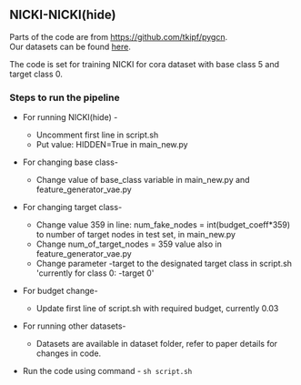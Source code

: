 ## NICKI-NICKI(hide)

Parts of the code are from https://github.com/tkipf/pygcn. <br />
Our datasets can be found [here](https://drive.google.com/file/d/1W9oW_vANjO6i39q8ZtLg7rXlqmkIN5dQ/view?usp=sharing).

The code is set for training NICKI for cora dataset with base class 5 and target class 0. <br />

### Steps to run the pipeline
* For running NICKI(hide) -
	* Uncomment first line in script.sh
	* Put value: HIDDEN=True in main_new.py

* For changing base class-
	* Change value of base_class variable in main_new.py and feature_generator_vae.py

* For changing target class-
	* Change value 359 in line: num_fake_nodes = int(budget_coeff*359) to number of target nodes in test set, in main_new.py
	* Change num_of_target_nodes = 359 value also in feature_generator_vae.py
	* Change parameter -target to the designated target class in script.sh 'currently for class 0: -target 0'

* For budget change-
	* Update first line of script.sh with required budget, currently 0.03

* For running other datasets-
	* Datasets are available in dataset folder, refer to paper details for changes in code.


* Run the code using command - `sh script.sh`
